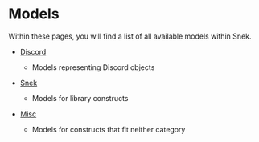 # Models

Within these pages, you will find a list of all available models within Snek.

- [Discord](Discord)
    - Models representing Discord objects

- [Snek](Snek)
    - Models for library constructs

- [Misc](Misc)
    - Models for constructs that fit neither category
